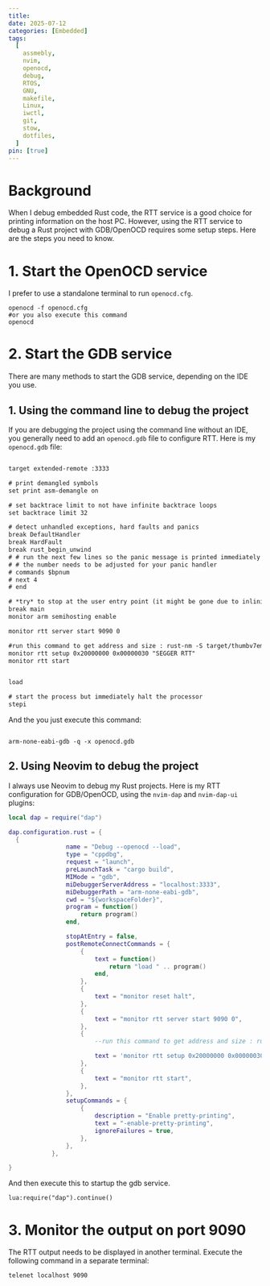 ```yaml
---
title:
date: 2025-07-12
categories: [Embedded]
tags:
  [
    assmebly,
    nvim,
    openocd,
    debug,
    RTOS,
    GNU,
    makefile,
    Linux,
    iwctl,
    git,
    stow,
    dotfiles,
  ]
pin: [true]
---
```


# Background

When I debug embedded Rust code, the RTT service is a good choice for printing information on the host PC.
However, using the RTT service to debug a Rust project with GDB/OpenOCD requires some setup steps. Here are the steps you need to know.

# 1. Start the OpenOCD service

I prefer to use a standalone terminal to run `openocd.cfg`.

```shell
openocd -f openocd.cfg
#or you also execute this command
openocd
```

# 2. Start the GDB service

There are many methods to start the GDB service, depending on the IDE you use.

## 1. Using the command line to debug the project

If you are debugging the project using the command line without an IDE, you generally need to add an `openocd.gdb` file to configure RTT. Here is my `openocd.gdb` file:

```txt

target extended-remote :3333

# print demangled symbols
set print asm-demangle on

# set backtrace limit to not have infinite backtrace loops
set backtrace limit 32

# detect unhandled exceptions, hard faults and panics
break DefaultHandler
break HardFault
break rust_begin_unwind
# # run the next few lines so the panic message is printed immediately
# # the number needs to be adjusted for your panic handler
# commands $bpnum
# next 4
# end

# *try* to stop at the user entry point (it might be gone due to inlining)
break main
monitor arm semihosting enable

monitor rtt server start 9090 0

#run this command to get address and size : rust-nm -S target/thumbv7em-none-eabihf/debug/rtt_prints|grep RTT|awk '{print $1}'
monitor rtt setup 0x20000000 0x00000030 "SEGGER RTT"
monitor rtt start


load

# start the process but immediately halt the processor
stepi

```

And the you just execute this command:

```

arm-none-eabi-gdb -q -x openocd.gdb

```

## 2. Using Neovim to debug the project

I always use Neovim to debug my Rust projects. Here is my RTT configuration for GDB/OpenOCD, using the `nvim-dap` and `nvim-dap-ui` plugins:

```lua
local dap = require("dap")

dap.configuration.rust = {
  {
				name = "Debug --openocd --load",
				type = "cppdbg",
				request = "launch",
				preLaunchTask = "cargo build",
				MIMode = "gdb",
				miDebuggerServerAddress = "localhost:3333",
				miDebuggerPath = "arm-none-eabi-gdb",
				cwd = "${workspaceFolder}",
				program = function()
					return program()
				end,

				stopAtEntry = false,
				postRemoteConnectCommands = {
					{
						text = function()
							return "load " .. program()
						end,
					},
					{
						text = "monitor reset halt",
					},
					{
						text = "monitor rtt server start 9090 0",
					},
					{
						--run this command to get address and size : rust-nm -S target/thumbv7em-none-eabihf/debug/rtt_prints|grep RTT|awk '{print $1}'

						text = 'monitor rtt setup 0x20000000 0x00000030 "SEGGER RTT"',
					},
					{
						text = "monitor rtt start",
					},
				},
				setupCommands = {
					{
						description = "Enable pretty-printing",
						text = "-enable-pretty-printing",
						ignoreFailures = true,
					},
				},
			},

}

```

And then execute this to startup the gdb service.

```vim
lua:require("dap").continue()

```

# 3. Monitor the output on port 9090

The RTT output needs to be displayed in another terminal. Execute the following command in a separate terminal:

```shell
telenet localhost 9090
```
